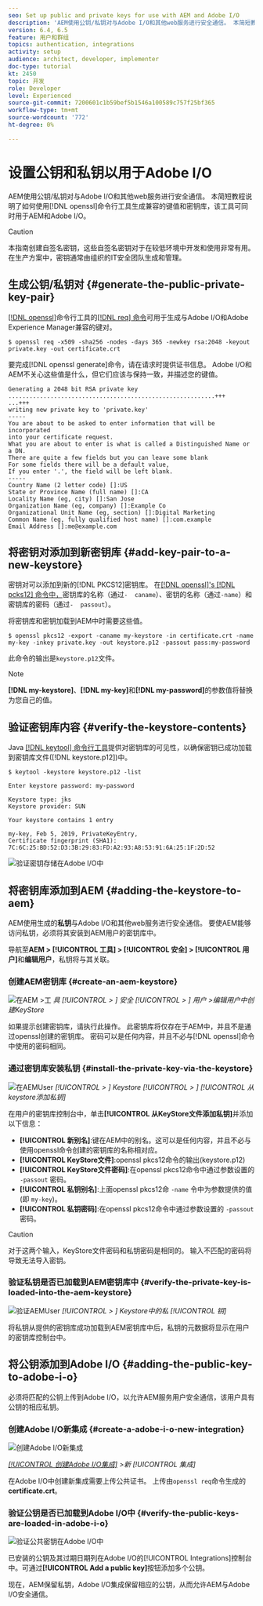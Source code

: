 ```yaml
---
seo: Set up public and private keys for use with AEM and Adobe I/O
description: 'AEM使用公钥/私钥对与Adobe I/O和其他web服务进行安全通信。 本简短教程说明了如何使用与AEM和Adobe I/O同时使用的openssl命令行工具生成兼容的键值和密钥库。 '
version: 6.4, 6.5
feature: 用户和群组
topics: authentication, integrations
activity: setup
audience: architect, developer, implementer
doc-type: tutorial
kt: 2450
topic: 开发
role: Developer
level: Experienced
source-git-commit: 7200601c1b59bef5b1546a100589c757f25bf365
workflow-type: tm+mt
source-wordcount: '772'
ht-degree: 0%

---
```



# 设置公钥和私钥以用于Adobe I/O

AEM使用公钥/私钥对与Adobe I/O和其他web服务进行安全通信。 本简短教程说明了如何使用[!DNL openssl]命令行工具生成兼容的键值和密钥库，该工具可同时用于AEM和Adobe I/O。

>[!CAUTION]
>
>本指南创建自签名密钥，这些自签名密钥对于在较低环境中开发和使用非常有用。 在生产方案中，密钥通常由组织的IT安全团队生成和管理。

## 生成公钥/私钥对 {#generate-the-public-private-key-pair}

[[!DNL openssl]](https://www.openssl.org/docs/man1.0.2/man1/openssl.html)命令行工具的[[!DNL req] 命令](https://www.openssl.org/docs/man1.0.2/man1/req.html)可用于生成与Adobe I/O和Adobe Experience Manager兼容的键对。

```shell
$ openssl req -x509 -sha256 -nodes -days 365 -newkey rsa:2048 -keyout private.key -out certificate.crt
```

要完成[!DNL openssl generate]命令，请在请求时提供证书信息。 Adobe I/O和AEM不关心这些值是什么，但它们应该与保持一致，并描述您的键值。

```
Generating a 2048 bit RSA private key
...........................................................+++
...+++
writing new private key to 'private.key'
-----
You are about to be asked to enter information that will be incorporated
into your certificate request.
What you are about to enter is what is called a Distinguished Name or a DN.
There are quite a few fields but you can leave some blank
For some fields there will be a default value,
If you enter '.', the field will be left blank.
-----
Country Name (2 letter code) []:US
State or Province Name (full name) []:CA
Locality Name (eg, city) []:San Jose
Organization Name (eg, company) []:Example Co
Organizational Unit Name (eg, section) []:Digital Marketing
Common Name (eg, fully qualified host name) []:com.example
Email Address []:me@example.com
```

## 将密钥对添加到新密钥库 {#add-key-pair-to-a-new-keystore}

密钥对可以添加到新的[!DNL PKCS12]密钥库。 在[[!DNL openssl]'s [!DNL pcks12] 命令中，](https://www.openssl.org/docs/man1.0.2/man1/pkcs12.html)密钥库的名称（通过`-  caname`）、密钥的名称（通过`-name`）和密钥库的密码（通过`-  passout`）。

将密钥库和密钥加载到AEM中时需要这些值。

```shell
$ openssl pkcs12 -export -caname my-keystore -in certificate.crt -name my-key -inkey private.key -out keystore.p12 -passout pass:my-password
```

此命令的输出是`keystore.p12`文件。

>[!NOTE]
>
>**[!DNL my-keystore]**、**[!DNL my-key]**&#x200B;和&#x200B;**[!DNL my-password]**&#x200B;的参数值将替换为您自己的值。

## 验证密钥库内容 {#verify-the-keystore-contents}

Java [[!DNL keytool] 命令行工具](https://docs.oracle.com/middleware/1213/wls/SECMG/keytool-summary-appx.htm#SECMG818)提供对密钥库的可见性，以确保密钥已成功加载到密钥库文件([!DNL keystore.p12])中。

```shell
$ keytool -keystore keystore.p12 -list

Enter keystore password: my-password

Keystore type: jks
Keystore provider: SUN

Your keystore contains 1 entry

my-key, Feb 5, 2019, PrivateKeyEntry,
Certificate fingerprint (SHA1): 7C:6C:25:BD:52:D3:3B:29:83:FD:A2:93:A8:53:91:6A:25:1F:2D:52
```

![验证密钥存储在Adobe I/O中](assets/set-up-public-private-keys-for-use-with-aem-and-adobe-io/adobe-io--public-keys.png)

## 将密钥库添加到AEM {#adding-the-keystore-to-aem}

AEM使用生成的&#x200B;**私钥**&#x200B;与Adobe I/O和其他web服务进行安全通信。 要使AEM能够访问私钥，必须将其安装到AEM用户的密钥库中。

导航至&#x200B;**AEM > [!UICONTROL 工具] > [!UICONTROL 安全] > [!UICONTROL 用户]**&#x200B;和&#x200B;**编辑用户**，私钥将与其关联。

### 创建AEM密钥库 {#create-an-aem-keystore}

![在AEM >工](assets/set-up-public-private-keys-for-use-with-aem-and-adobe-io/aem--create-keystore.png)
*具 [!UICONTROL  > ] 安全 [!UICONTROL  > ] 用户   >编辑用户中创建KeyStore*

如果提示创建密钥库，请执行此操作。 此密钥库将仅存在于AEM中，并且不是通过openssl创建的密钥库。 密码可以是任何内容，并且不必与[!DNL openssl]命令中使用的密码相同。

### 通过密钥库安装私钥 {#install-the-private-key-via-the-keystore}

![在AEMUser](assets/set-up-public-private-keys-for-use-with-aem-and-adobe-io/aem--add-private-key.png)
*[!UICONTROL > ] Keystore [!UICONTROL  > ]  [!UICONTROL 从keystore添加私钥]*

在用户的密钥库控制台中，单击&#x200B;**[!UICONTROL 从KeyStore文件添加私钥]**&#x200B;并添加以下信息：

* **[!UICONTROL 新别名]**:键在AEM中的别名。这可以是任何内容，并且不必与使用openssl命令创建的密钥库的名称相对应。
* **[!UICONTROL KeyStore文件]**:openssl pkcs12命令的输出(keystore.p12)
* **[!UICONTROL KeyStore文件密码]**:在openssl pkcs12命令中通过参数设置的 `-passout` 密码。
* **[!UICONTROL 私钥别名]**:上面openssl pkcs12命 `-name` 令中为参数提供的值(即 `my-key`)。
* **[!UICONTROL 私钥密码]**:在openssl pkcs12命令中通过参数设置的 `-passout` 密码。

>[!CAUTION]
>
>对于这两个输入，KeyStore文件密码和私钥密码是相同的。 输入不匹配的密码将导致无法导入密钥。

### 验证私钥是否已加载到AEM密钥库中 {#verify-the-private-key-is-loaded-into-the-aem-keystore}

![验证AEMUser](assets/set-up-public-private-keys-for-use-with-aem-and-adobe-io/aem--keystore.png)
*[!UICONTROL > ] Keystore中的私 [!UICONTROL 钥]*

将私钥从提供的密钥库成功加载到AEM密钥库中后，私钥的元数据将显示在用户的密钥库控制台中。

## 将公钥添加到Adobe I/O {#adding-the-public-key-to-adobe-i-o}

必须将匹配的公钥上传到Adobe I/O，以允许AEM服务用户安全通信，该用户具有公钥的相应私钥。

### 创建Adobe I/O新集成 {#create-a-adobe-i-o-new-integration}

![创建Adobe I/O新集成](assets/set-up-public-private-keys-for-use-with-aem-and-adobe-io/adobe-io--create-new-integration.png)

*[[!UICONTROL 创建Adobe I/O集成]](https://console.adobe.io/) >新 [!UICONTROL 集成]*

在Adobe I/O中创建新集成需要上传公共证书。 上传由`openssl req`命令生成的&#x200B;**certificate.crt**。

### 验证公钥是否已加载到Adobe I/O中 {#verify-the-public-keys-are-loaded-in-adobe-i-o}

![验证公共密钥在Adobe I/O中](assets/set-up-public-private-keys-for-use-with-aem-and-adobe-io/adobe-io--public-keys.png)

已安装的公钥及其过期日期列在Adobe I/O的[!UICONTROL Integrations]控制台中。可通过&#x200B;**[!UICONTROL Add a public key]**&#x200B;按钮添加多个公钥。

现在，AEM保留私钥，Adobe I/O集成保留相应的公钥，从而允许AEM与Adobe I/O安全通信。
